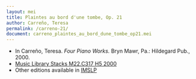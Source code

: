 ```yaml
---
layout: mei
title: Plaintes au bord d'une tombe, Op. 21
author: Carreño, Teresa
permalink: /carreno-21/
document: carreno_plaintes_au_bord_dune_tombe_op21.mei
---
```


- In Carreño, Teresa. *Four Piano Works.* Bryn Mawr, Pa.: Hildegard Pub., 2000.
- <a href="https://tufts-primo.hosted.exlibrisgroup.com/permalink/f/bnf7qa/01TUN_ALMA21107559280003851" target="_blank">Music Library Stacks M22.C317 H5 2000</a>
- Other editions available in <a href="" target="_blank">IMSLP</a>
